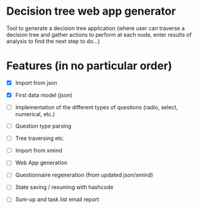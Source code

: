 # Decision tree web app generator
Tool to generate a decision tree application (where user can traverse a decision tree and gather actions to perform at each node, enter results of analysis to find the next step to do...)

# Features (in no particular order)
- [x] Import from json
- [x] First data model (json)
- [ ] Implementation of the different types of questions (radio, select, numerical, etc.)
- [ ] Question type parsing
- [ ] Tree traversing etc.
- [ ] Import from xmind
- [ ] Web App generation
- [ ] Questionnaire regeneration (from updated json/xmind)
- [ ] State saving / resuming with hashcode
- [ ] Sum-up and task list email report

